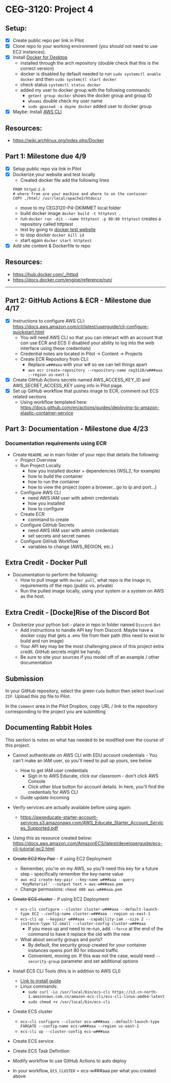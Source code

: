 # CEG-3120: Project 4

## Setup:

- [x] Create public repo per link in Pilot
- [x] Clone repo to your working environment (you should not need to use EC2 instances).
- [x] Install [Docker for Desktop](https://www.docker.com/products/docker-desktop)
  - installed through the arch repository (double check that this is the correct version)
  - docker is disabled by default needed to run `sudo systemctl enable docker` and then `sudo systemctl start docker`
  - check status `systemctl status docker`
  - added my user to docker group with the following commands:
    - `getent group docker` shows the docker group and group ID
    - `whoami` double check my user name
    - `sudo gpasswd -a dayne docker` added user to docker group
- [x] Maybe: Install [AWS CLI](https://aws.amazon.com/cli/)

## Resources:

- https://wiki.archlinux.org/index.php/Docker

## Part 1: Milestone due 4/9

- [x] Setup public repo via link in Pilot
- [x] Dockerize your website and test locally
  - Created docker file add the following lines
  ```
  FROM httpd:2.4
  # where from are your machine and where to on the container
  COPY ./html/ /usr/local/apache2/htdocs/
  ```
  - move to my CEG3120-P4-DKIMMET local folder
  - build docker image `docker build -t httptest .`
  - run `docker run -dit --name httptest -p 80:80 httptest` creates a repository called httptest
  - test by going to [docker test website](http://127.0.0.1/)
  - to stop docker `docker kill id`
  - start again `docker start httptest`
- [x] Add site content & Dockerfile to repo

## Resources:

- https://hub.docker.com/_/httpd
- https://docs.docker.com/engine/reference/run/

---

## Part 2: GitHub Actions & ECR - Milestone due 4/17

- [x] Instructions to configure AWS CLI: https://docs.aws.amazon.com/cli/latest/userguide/cli-configure-quickstart.html
  - You will need AWS CLI so that you can interact with an account that _can_ use ECR and ECS (I disabled your ability to log into the web interface using these credentials)
  - Credential notes are located in Pilot -> Content -> Projects
  - Create ECR Repository from CLI:
    - Replace `w###aaa` with your w# so we can tell things apart
    - `aws ecr create-repository --repository-name ceg3120/w###aaa --region us-east-1`
- [x] Create GitHub Actions secrets named AWS_ACCESS_KEY_ID and AWS_SECRET_ACCESS_KEY using info in Pilot page.
- [x] Set up GitHub workflow that pushes image to ECR, comment out ECS related sections
  - Using workflow templated here: https://docs.github.com/en/actions/guides/deploying-to-amazon-elastic-container-service

## Part 3: Documentation - Milestone due 4/23
### Documentation requirements using ECR
- Create `README.md` in main folder of your repo that details the following:
    - Project Overview
    - Run Project Locally
        - how you installed docker + dependencies (WSL2, for example)
        - how to build the container
        - how to run the container
        - how to view the project (open a browser...go to ip and port...)
    - Configure AWS CLI
        - need AWS IAM user with admin credentials
        - how you installed
        - how to configure
    - Create ECR
        - command to create
    - Configure GitHub Secrets
        - need AWS IAM user with admin credentials
        - set secrets and secret names
    - Configure GitHub Workflow
        - variables to change (AWS_REGION, etc.) 

## Extra Credit - Docker Pull
- Documentation to perform the following:
    - How to pull image with `docker pull`, what repo is the image in, requirements of the repo (public vs. private)
    - Run the pulled image locally, using your system or a system on AWS as the host.

## Extra Credit - [Docke]Rise of the Discord Bot
- Dockerize your python bot - place in repo in folder named `Discord-Bot`
    - Add instructions to handle API key from Discord.  Maybe have a docker copy that gets a .env file from their path (this need to exist to build and run image)
    - Your API key may be the most challenging piece of this project extra credit.  GitHub secrets might be handy.
    - Be sure to site your sources if you model off of an example / other documentation

## Submission

In your GitHub repository, select the green `Code` button then select `Download ZIP`. Upload this zip file to Pilot.

In the `Comment` area in the Pilot Dropbox, copy URL / link to the repository corresponding to the project you are submitting

## Documenting Rabbit Holes
This section is notes on what has needed to be modified over the course of this project.
- Cannot authenticate on AWS CLI with EDU account credentials
        - You can't make an IAM user, so you'll need to pull up yours, see below
    - How to get IAM user credentials
        - Sign in to AWS Educate, click our classroom - don't click AWS Console
        - Click other blue button for account details.  In here, you'll find the credentials for AWS CLI
    - Guide update incoming
- Verify services are actually available before using again: 
    - https://awseducate-starter-account-services.s3.amazonaws.com/AWS_Educate_Starter_Account_Services_Supported.pdf

- Using this as resource created below: https://docs.aws.amazon.com/AmazonECS/latest/developerguide/ecs-cli-tutorial-ec2.html
- ~~Create EC2 Key Pair~~ - if using EC2 Deployment
    - Remember, you're on my AWS, so you'll need this key for a future step - specifically remember the key-name value
    - `aws ec2 create-key-pair --key-name w###aaa --query 'KeyMaterial' --output text > aws-w###aaa.pem`
    - Change permssions: `chmod 400 aws-w###aaa.pem`
- ~~Create ECS cluster~~ - if using EC2 Deployment
    - `ecs-cli configure --cluster cluster-w###aaa --default-launch-type EC2 --config-name cluster-w###aaa --region us-east-1`
    - `ecs-cli up --keypair w###aaa --capability-iam --size 2 --instance-type t2.small --cluster-config cluster-w###aaa`
        - If you mess up and need to re-run, add `--force` at the end of the command to have it replace the old with the new
    - What about security groups and ports?
        - By default, the security group created for your container instances opens port 80 for inbound traffic
        - Convenient, moving on.  If this was not the case, would need `--security-group` parameter and set additional options

- Install ECS CLI Tools (this is in addition to AWS CLI)
    - [Link to install guide](https://docs.amazonaws.cn/en_us/AmazonECS/latest/developerguide/ECS_CLI_installation.html)
    - Linux commands:
        - `sudo curl -Lo /usr/local/bin/ecs-cli https://s3.cn-north-1.amazonaws.com.cn/amazon-ecs-cli/ecs-cli-linux-amd64-latest`
        - `sudo chmod +x /usr/local/bin/ecs-cli`
- Create ECS cluster
    - `ecs-cli configure --cluster ecs-w###aaa --default-launch-type FARGATE --config-name ecs-w###aaa --region us-east-1`
    - `ecs-cli up --cluster-config ecs-w###aaa`
- Create ECS service
- Create ECS Task Definition
- Modify workflow to use GitHub Actions to auto deploy
- In your workflow, `ECS_CLUSTER` = ecs-w###aaa per what you created above
